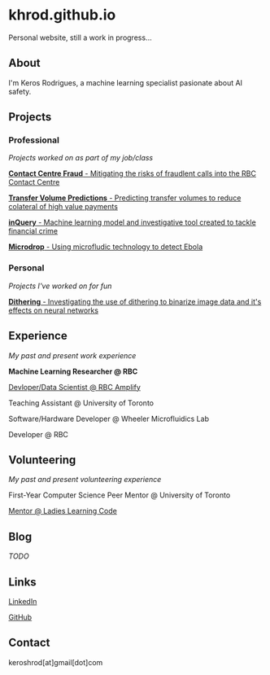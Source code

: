 # khrod.github.io

Personal website, still a work in progress...

## About

I'm Keros Rodrigues, a machine learning specialist pasionate about AI safety.

## Projects

### Professional

*Projects worked on as part of my job/class*

[**Contact Centre Fraud** - Mitigating the risks of fraudlent calls into the RBC Contact Centre ](https://www.khrod.github.io/)

[**Transfer Volume Predictions** - Predicting transfer volumes to reduce colateral of high value payments](https://www.khrod.github.io/)

[**inQuery** - Machine learning model and investigative tool created to tackle financial crime](https://www.khrod.github.io/)

[**Microdrop** - Using microfludic technology to detect Ebola](https://www.khrod.github.io/)

### Personal

*Projects I've worked on for fun*

[**Dithering** - Investigating the use of dithering to binarize image data and it's effects on neural networks](https://www.khrod.github.io/)

## Experience

*My past and present work experience*

**Machine Learning Researcher @ RBC**

[Devloper/Data Scientist @ RBC Amplify](https://www.utoronto.ca/news/u-t-students-awarded-rbc-amplify-s-most-disruptive-prize-ai-used-monitoring-e-transfers)

Teaching Assistant @ University of Toronto

Software/Hardware Developer @ Wheeler Microfluidics Lab

Developer @ RBC

## Volunteering

*My past and present volunteering experience*

First-Year Computer Science Peer Mentor @ University of Toronto

[Mentor @ Ladies Learning Code](https://notablelife.com/python-ladies-learning-code/)

## Blog
*TODO*

## Links
[LinkedIn](https://www.linkedin.com/in/keros-rodrigues/)

[GitHub](https://github.com/khrod/)

## Contact
keroshrod[at]gmail[dot]com
